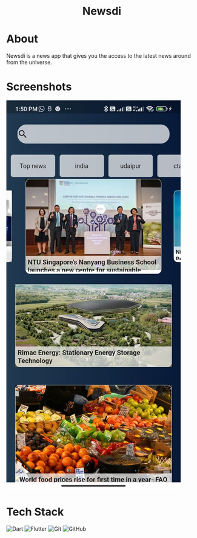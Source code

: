 <div align="center"><h1> Newsdi </h1> </div>

# About
Newsdi is a news app that gives you the access to the latest news around from the universe.

# Screenshots
![screenshot](https://raw.githubusercontent.com/BytesBrawler/images/main/screenshots/news.jpeg)

# Tech Stack
![Dart](https://img.shields.io/badge/dart-%230175C2.svg?logo=dart&logoColor=white&style=for-the-badge)
![Flutter](https://img.shields.io/badge/Flutter-%2302569B.svg?logo=Flutter&logoColor=white&style=for-the-badge)
![Git](https://img.shields.io/badge/git-%23F05033.svg?logo=git&logoColor=white&style=for-the-badge)
![GitHub](https://img.shields.io/badge/github-%23121011.svg?logo=github&logoColor=white&style=for-the-badge)
